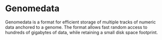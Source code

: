 # Genomedata

Genomedata is a format for efficient storage of multiple tracks of numeric data anchored to a genome. The format allows fast random access to hundreds of gigabytes of data, while retaining a small disk space footprint.
